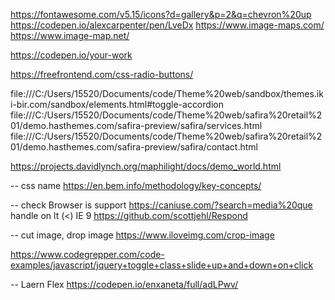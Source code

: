 https://fontawesome.com/v5.15/icons?d=gallery&p=2&q=chevron%20up
https://codepen.io/alexcarpenter/pen/LveDx
https://www.image-maps.com/
https://www.image-map.net/

https://codepen.io/your-work

https://freefrontend.com/css-radio-buttons/

file:///C:/Users/15520/Documents/code/Theme%20web/sandbox/themes.iki-bir.com/sandbox/elements.html#toggle-accordion
file:///C:/Users/15520/Documents/code/Theme%20web/safira%20retail%201/demo.hasthemes.com/safira-preview/safira/services.html
file:///C:/Users/15520/Documents/code/Theme%20web/safira%20retail%201/demo.hasthemes.com/safira-preview/safira/contact.html

https://projects.davidlynch.org/maphilight/docs/demo_world.html

-- css name
https://en.bem.info/methodology/key-concepts/


-- check Browser is support
https://caniuse.com/?search=media%20que
handle on lt (<) IE 9
https://github.com/scottjehl/Respond


-- cut image, drop image
https://www.iloveimg.com/crop-image


https://www.codegrepper.com/code-examples/javascript/jquery+toggle+class+slide+up+and+down+on+click


-- Laern Flex
https://codepen.io/enxaneta/full/adLPwv/
